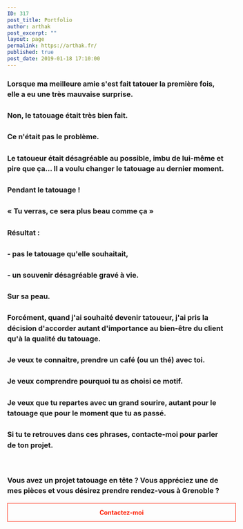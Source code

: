 ```yaml
---
ID: 317
post_title: Portfolio
author: arthak
post_excerpt: ""
layout: page
permalink: https://arthak.fr/
published: true
post_date: 2019-01-18 17:10:00
---
```

<!-- wp:html /-->

<div class="row">
<div class="col-12">
<h3 style="line-height: 1.5em;">Lorsque ma meilleure amie s'est fait tatouer la première fois, elle a eu une très mauvaise surprise. <br><br>Non, le tatouage était très bien fait. <br><br>Ce n'était pas le problème. <br><br>Le tatoueur était désagréable au possible, imbu de lui-même et pire que ça... Il a voulu changer le tatouage au dernier moment. <br><br>Pendant le tatouage ! <br><br>« Tu verras, ce sera plus beau comme ça » <br><br>Résultat : <br><br>- pas le tatouage qu'elle souhaitait, <br><br>- un souvenir désagréable gravé à vie. <br><br>Sur sa peau. <br><br>Forcément, quand j'ai souhaité devenir tatoueur, j'ai pris la décision d'accorder autant d'importance au bien-être du client qu'à la qualité du tatouage. <br><br>Je veux te connaitre, prendre un café (ou un thé) avec toi. <br><br>Je veux comprendre pourquoi tu as choisi ce motif. <br><br>Je veux que tu repartes avec un grand sourire, autant pour le tatouage que pour le moment que tu as passé. <br><br>Si tu te retrouves dans ces phrases, contacte-moi pour parler de ton projet.</h3>
</div>
<div class="col-sm-3">&nbsp;</div>
<div class="col-sm-6"><style data-emotion-css="1tgpsio">.css-1tgpsio{display:inline-block;border-style:solid;border-width:1px;text-align:center;text-shadow:none;-webkit-transition:color 0.2s linear,background 0.2s linear,border-color 0.2s linear, text-shadow 0.2s linear;transition:color 0.2s linear,background 0.2s linear,border-color 0.2s linear, text-shadow 0.2s linear;-webkit-text-decoration:none;text-decoration:none !important;width:100%;font-weight:bold;padding:12px;background:transparent;}.css-1tgpsio,.css-1tgpsio:focus,.css-1tgpsio:active{border-color:rgb(255,28,0);color:rgb(255,28,0);}.css-1tgpsio:hover{background-color:rgb(255,28,0);color:rgba(255,255,255,1);}</style>
<h3 style="line-height: 1.5em;">Vous avez un projet <strong>tatouage</strong> en tête ? Vous appréciez une de mes pièces et vous désirez prendre <strong>rendez-vous à Grenoble</strong> ?</h3>
<p><a class="lp-button-react w-f43c6fc8-825a-d518-6fbb-2d41d1b5c9eb lp-button-react--full is-bold lp-button-react--small lp-button-react--line font-scale-8 line-height-scale-3 css-1tgpsio" contenteditable="false" href="/contact" target="_top" rel="noopener noreferrer" data-widget-link="true" data-link-type="external">Contactez-moi</a></p>
</div>
</div>